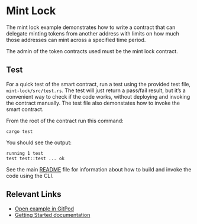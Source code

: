 # Mint Lock
The mint lock example demonstrates how to write a contract that can delegate minting tokens from another address with limits on how much those addresses can mint across a specified time period.

The admin of the token contracts used must be the mint lock contract.

## Test
For a quick test of the smart contract, run a test using the provided test file, `mint-lock/src/test.rs`. The test will just return a pass/fail result, but it’s a convenient way to check if the code works, without deploying and invoking the contract manually. The test file also demonstates how to invoke the smart contract. 

From the root of the contract run this command:

```
cargo test
```

You should see the output:

```
running 1 test
test test::test ... ok
```

See the main [README](../README.md) file for information about how to build and invoke the code using the CLI.

## Relevant Links
- [Open example in GitPod](https://gitpod.io/#https://github.com/stellar/soroban-examples)
- [Getting Started documentation](https://developers.stellar.org/docs/build/smart-contracts/getting-started)


